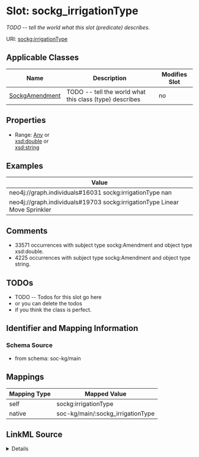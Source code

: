 

# Slot: sockg_irrigationType


_TODO -- tell the world what this slot (predicate) describes._





URI: [sockg:irrigationType](http://www.semanticweb.org/sockg/ontologies/2024/0/soil-carbon-ontology/irrigationType)



<!-- no inheritance hierarchy -->





## Applicable Classes

| Name | Description | Modifies Slot |
| --- | --- | --- |
| [SockgAmendment](../classes/SockgAmendment.md) | TODO -- tell the world what this class (type) describes |  no  |







## Properties

* Range: [Any](../classes/Any.md)&nbsp;or&nbsp;<br />[xsd:double](http://www.w3.org/2001/XMLSchema#double)&nbsp;or&nbsp;<br />[xsd:string](http://www.w3.org/2001/XMLSchema#string)






## Examples

| Value |
| --- |
| neo4j://graph.individuals#16031 sockg:irrigationType nan |
| neo4j://graph.individuals#19703 sockg:irrigationType Linear Move Sprinkler |

## Comments

* 33571 occurrences with subject type sockg:Amendment and object type xsd:double.
* 4225 occurrences with subject type sockg:Amendment and object type string.

## TODOs

* TODO -- Todos for this slot go here
* or you can delete the todos
* if you think the class is perfect.

## Identifier and Mapping Information







### Schema Source


* from schema: soc-kg/main




## Mappings

| Mapping Type | Mapped Value |
| ---  | ---  |
| self | sockg:irrigationType |
| native | soc-kg/main/:sockg_irrigationType |




## LinkML Source

<details>
```yaml
name: sockg_irrigationType
description: TODO -- tell the world what this slot (predicate) describes.
todos:
- TODO -- Todos for this slot go here
- or you can delete the todos
- if you think the class is perfect.
comments:
- 33571 occurrences with subject type sockg:Amendment and object type xsd:double.
- 4225 occurrences with subject type sockg:Amendment and object type string.
examples:
- value: neo4j://graph.individuals#16031 sockg:irrigationType nan
- value: neo4j://graph.individuals#19703 sockg:irrigationType Linear Move Sprinkler
from_schema: soc-kg/main
rank: 1000
slot_uri: sockg:irrigationType
alias: sockg_irrigationType
domain_of:
- sockg_Amendment
range: Any
any_of:
- range: double
- range: string

```
</details>
